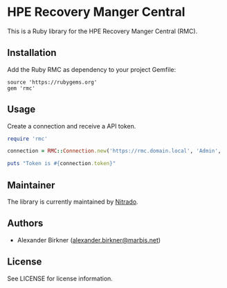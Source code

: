 # HPE Recovery Manger Central

This is a Ruby library for the HPE Recovery Manger Central (RMC).

## Installation

Add the Ruby RMC as dependency to your project Gemfile: 

```
source 'https://rubygems.org'
gem 'rmc'
```

## Usage

Create a connection and receive a API token.

```ruby
require 'rmc'

connection = RMC::Connection.new('https://rmc.domain.local', 'Admin', 'MySpecialPassword')

puts "Token is #{connection.token}"
```

## Maintainer

The library is currently maintained by [Nitrado](http://nitrado.net/).

## Authors

* Alexander Birkner (alexander.birkner@marbis.net)

## License

See LICENSE for license information.